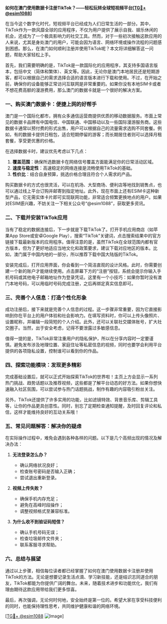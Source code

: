 **如何在澳门使用数据卡注册TikTok？——轻松玩转全球短视频平台[[TG💪+ @esim1088](https://t.me/s/esim1088)]**

在当今这个数字化时代，短视频平台已经成为人们日常生活的一部分。其中，TikTok作为一款风靡全球的应用程序，不仅为用户提供了展示自我、娱乐休闲的机会，还成为了一个极具影响力的社交工具。然而，对于一些初次接触这款应用的人来说，尤其是身处澳门的用户，可能会因为语言、网络环境或操作流程的问题感到困惑。那么，在澳门如何顺利注册并使用TikTok呢？本文将详细解答这一问题，帮助大家轻松上手。

首先，我们需要明确的是，TikTok是一款国际化的应用程序，其支持多国语言版本，包括中文（简体和繁体）、英文等。因此，无论你是澳门本地居民还是短期游客，都可以根据自己的需求选择合适的语言版本进行下载和使用。不过，在开始之前，确保你的设备能够正常访问互联网是非常重要的。如果你没有本地SIM卡或者不想花费高额的漫游费用，那么澳门的数据卡就是一个很好的解决方案。

### **一、购买澳门数据卡：便捷上网的好帮手**

澳门是一个国际化都市，拥有众多通信运营商提供优质的移动数据服务。市面上常见的数据卡品牌有中国电信、中国联通、中国移动以及一些国际漫游服务商。这些数据卡通常以预付费的形式出售，用户可以根据自己的流量需求选购不同套餐。例如，有的数据卡提供日租包，适合短期停留的游客；而长期居住者则可以选择月租套餐，享受更优惠的价格。

在选择数据卡时，建议优先考虑以下几点：
1. **覆盖范围**：确保所选数据卡在网络信号覆盖方面能满足你的日常活动区域。
2. **速度与稳定性**：高速稳定的网络连接是流畅使用TikTok的基础。
3. **性价比**：结合自身预算，挑选价格合理且符合个人需求的产品。

购买数据卡的方式也很灵活，可以在机场、大型商场、便利店等地找到销售点，也可以通过线上平台订购并邮寄到指定地址。此外，现在市面上还有ESIM卡这种新型产品，它无需实体卡片即可实现联网功能，非常适合频繁更换地点的用户。如果对ESIM感兴趣，不妨关注一下相关公众号“@esim1088”，获取更多资讯。

### **二、下载并安装TikTok应用**

当有了稳定的数据连接后，下一步就是下载TikTok了。打开手机应用商店（如苹果App Store或安卓Google Play），搜索“TikTok”关键词，点击搜索结果中的官方链接下载最新版本的应用程序。值得注意的是，虽然TikTok在全球范围内都有官方版本，但为了更好地适应当地文化和政策要求，建议下载对应地区的版本。比如，澳门属于中国内地的一部分，所以推荐下载中国大陆版的TikTok。

安装完成后，打开应用界面，你会看到一个简洁直观的设计风格。此时，你需要创建一个新的账户才能继续使用。点击屏幕下方的“注册”按钮，系统会提示你输入手机号码或其他电子邮箱地址作为登录凭证。这里有一个小技巧：如果你暂时没有澳门本地号码，可以用临时号码完成注册，之后再绑定真实信息即可。

### **三、完善个人信息：打造个性化形象**

成功注册后，接下来就是完善个人信息的过程。这一步骤非常重要，因为它直接影响到你在平台上的用户体验和社会影响力。在填写资料时，你可以上传头像照片、设置昵称，并编辑一段简短的个人介绍。此外，还可以关联社交媒体账号，扩大社交圈子。当然，出于安全考虑，记得不要泄露过多敏感信息。

值得一提的是，TikTok非常注重用户的隐私保护，所以在分享内容时一定要谨慎。避免发布涉及地理位置、家庭住址等私密信息的视频，同时也要学会利用平台提供的各项隐私设置，控制谁可以看到你的作品。

### **四、探索功能模块：发现更多精彩**

完成基础设置后，就可以正式开始探索TikTok的世界啦！主页上方会显示一系列热门挑战、趋势话题以及推荐视频，这些都是了解平台动态的好方法。如果你想快速融入社区氛围，可以尝试参与热门话题挑战，制作有趣的内容吸引粉丝关注。

另外，TikTok还提供了许多实用的功能，比如滤镜特效、背景音乐库、剪辑工具等，让你的作品更具创意性。同时，别忘了定期检查通知提醒，及时回复评论和私信，这样才能维持良好的互动关系哦！

### **五、常见问题解答：解决你的疑虑**

在实际操作过程中，难免会遇到各种各样的问题。以下是几个高频出现的情况及解决办法：

1. **无法登录怎么办？**
   - 确认网络状况良好；
   - 检查账号密码是否输入正确；
   - 尝试退出重新登录。

2. **视频上传失败？**
   - 确保手机内存充足；
   - 避免在高峰时段操作；
   - 调整视频格式至兼容标准。

3. **为什么收不到验证码短信？**
   - 确认手机号码无误；
   - 检查垃圾邮件文件夹；
   - 联系客服寻求帮助。

### **六、总结与展望**

通过以上步骤，相信每位读者都已经掌握了如何在澳门使用数据卡注册并使用TikTok的方法。无论是想要记录生活点滴、学习新技能，还是结识志同道合的朋友，TikTok都能为你提供广阔的舞台。未来，随着技术进步和功能优化，我们有理由期待这款应用带给我们更多惊喜。

最后，再次强调，无论何时何地，安全始终是第一位的。希望大家在享受科技便利的同时，也能保持理性思考，共同维护健康和谐的网络环境。

[[TG💪+ @esim1088](https://t.me/s/esim1088) ![Image](https://i.postimg.cc/4NQfJmqS/Snipaste-2025-05-13-00-14-12.png)]